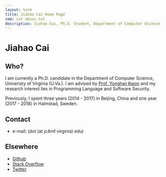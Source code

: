 ```yaml
---
layout: term
title: Jiahao Cai Home Page
cmd: cat about.txt
description: Jiahao Cai, Ph.D. Student, Department of Computer Science, University of Virginia.
---
```


# Jiahao Cai

## Who?

I am currently a Ph.D. candidate in the Department of Computer Science, Univeristy of Virginia (U.Va.). I am advised by [Prof. Yonghwi Kwon](https://yonghwi-kwon.github.io) and my research interest lies in Programming Language and Software Security. 

Previously, I spent three years (2014 - 2017) in Beijing, China and one year (2017 - 2018) in Halmstad, Sweden.


## Contact
+ e-mail: (dot (at jc4mf virginia) edu)

## Elsewhere
+ <a class = "dir" href="https://github.com/jiahao42">Github</a>
+ <a class = "dir" href="https://stackoverflow.com/users/story/5685664">Stack Overflow</a>
+ <a class = "dir" href="https://twitter.com/caterpillarous">Twitter</a>
